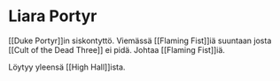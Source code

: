 # Liara Portyr
[[Duke Portyr]]in siskontyttö. Viemässä [[Flaming Fist]]iä suuntaan josta [[Cult of the Dead Three]] ei pidä. Johtaa [[Flaming Fist]]iä.

Löytyy yleensä [[High Hall]]ista.